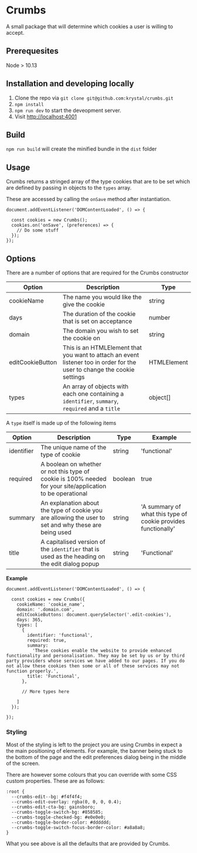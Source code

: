 # Crumbs

A small package that will determine which cookies a user is willing to accept.

## Prerequesites

Node > 10.13

## Installation and developing locally

1. Clone the repo via `git clone git@github.com:krystal/crumbs.git`
2. `npm install`
3. `npm run dev` to start the deveopment server.
4. Visit [http://localhost:4001](http://localhost:4001)

## Build

`npm run build` will create the minified bundle in the `dist` folder

## Usage

Crumbs returns a stringed array of the type cookies that are to be set which are defined by passing in objects to the `types` array.

These are accessed by calling the `onSave` method after instantiation.

```
document.addEventListener('DOMContentLoaded', () => {

  const cookies = new Crumbs();
  cookies.on('onSave', (preferences) => {
    // Do some stuff
  });
});
```

## Options

There are a number of options that are required for the Crumbs constructor

| Option           | Description                                                                                                              | Type        |
| ---------------- | ------------------------------------------------------------------------------------------------------------------------ | ----------- |
| cookieName       | The name you would like the give the cookie                                                                              | string      |
| days             | The duration of the cookie that is set on acceptance                                                                     | number      |
| domain           | The domain you wish to set the cookie on                                                                                 | string      |
| editCookieButton | This is an HTMLElement that you want to attach an event listener too in order for the user to change the cookie settings | HTMLElement |
| types | An array of objects with each one containing a `identifier`, `summary`, `required` and a `title` | object[] |


A `type` itself is made up of the following items

| Option | Description | Type | Example
| ---------------- | ----------- | --------- | -------- |
| identifier | The unique name of the type of cookie | string | 'functional'
| required | A boolean on whether or not this type of cookie is 100% needed for your site/application to be operational | boolean | true
| summary | An explanation about the type of cookie you are allowing the user to set and why these are being used | string | 'A summary of what this type of cookie provides functionally'
| title | A capitalised version of the `identifier` that is used as the heading on the edit dialog popup | string | 'Functional'


**Example**

```
document.addEventListener('DOMContentLoaded', () => {

  const cookies = new Crumbs({
    cookieName: 'cookie_name',
    domain: '.domain.com',
    editCookieButtons: document.querySelector('.edit-cookies'),
    days: 365,
    types: [
      {
        identifier: 'functional',
        required: true,
        summary:
          'These cookies enable the website to provide enhanced functionality and personalisation. They may be set by us or by third party providers whose services we have added to our pages. If you do not allow these cookies then some or all of these services may not function properly.',
        title: 'Functional',
      },

      // More types here

    ]
  });

});
```

### Styling

Most of the styling is left to the project you are using Crumbs in expect a the main positioning of elements. For example, the banner being stuck to the bottom of the page and the edit preferences dialog being in the middle of the screen.

There are however some colours that you can override with some CSS custom properties. These are as follows:

```
:root {
  --crumbs-edit--bg: #f4f4f4;
  --crumbs-edit-overlay: rgba(0, 0, 0, 0.4);
  --crumbs-edit-cta-bg: gainsboro;
  --crumbs-toggle-switch-bg: #858585;
  --crumbs-toggle-checked-bg: #e0e0e0;
  --crumbs-toggle-border-color: #dddddd;
  --crumbs-toggle-switch-focus-border-color: #a8a8a8;
}
```

What you see above is all the defaults that are provided by Crumbs.
